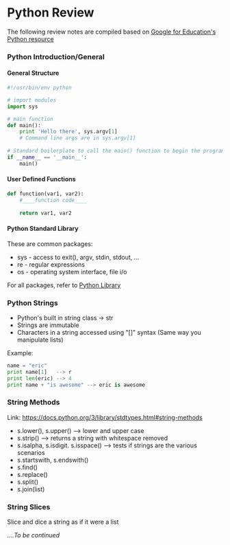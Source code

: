 # Python Review
The following review notes are compiled based on [Google for Education's Python resource](https://developers.google.com/edu/python/)


### Python Introduction/General
#### General Structure

```python
#!/usr/bin/env python

# import modules
import sys

# main function
def main():
    print 'Hello there', sys.argv[1]
    # Command line args are in sys.argv[1]
    
# Standard boilerplate to call the main() function to begin the program.
if __name__ == '__main__':
    main()
```

#### User Defined Functions
```python
def function(var1, var2):
    #____function code____
    
    return var1, var2
```

#### Python Standard Library
These are common packages:
* sys - access to exit(), argv, stdin, stdout, ...
* re - regular expressions
* os - operating system interface, file i/o

For all packages, refer to [Python Library](http://docs.python.org/library)

### Python Strings
* Python's built in string class -> str
* Strings are immutable
* Characters in a string accessed using "[]" syntax (Same way you manipulate lists)

Example:
```python
name = "eric"
print name[1]   --> r
print len(eric) --> 4
print name + "is awesome" --> eric is awesome
```

### String Methods
Link: https://docs.python.org/3/library/stdtypes.html#string-methods

* s.lower(), s.upper() --> lower and upper case
* s.strip() --> returns a string with whitespace removed
* s.isalpha, s.isdigit. s.isspace() --> tests if strings are the various scenarios
* s.startswith, s.endswith()
* s.find()
* s.replace()
* s.split()
* s.join(list)

### String Slices
Slice and dice a string as if it were a list


_....To be continued_






